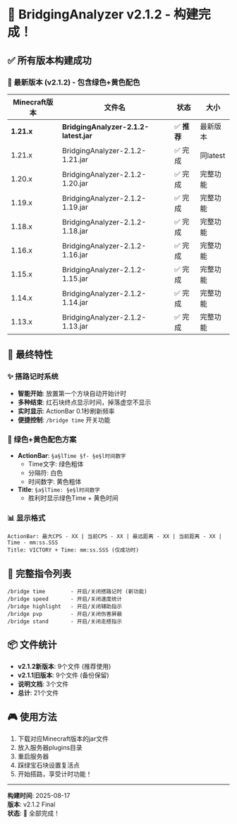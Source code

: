 # 🎉 BridgingAnalyzer v2.1.2 - 构建完成！

## ✅ 所有版本构建成功

### 🎯 最新版本 (v2.1.2) - 包含绿色+黄色配色
| Minecraft版本 | 文件名 | 状态 | 大小 |
|--------------|--------|------|------|
| **1.21.x** | **BridgingAnalyzer-2.1.2-latest.jar** | ✅ **推荐** | 最新版本 |
| 1.21.x | BridgingAnalyzer-2.1.2-1.21.jar | ✅ 完成 | 同latest |
| 1.20.x | BridgingAnalyzer-2.1.2-1.20.jar | ✅ 完成 | 完整功能 |
| 1.19.x | BridgingAnalyzer-2.1.2-1.19.jar | ✅ 完成 | 完整功能 |
| 1.18.x | BridgingAnalyzer-2.1.2-1.18.jar | ✅ 完成 | 完整功能 |
| 1.16.x | BridgingAnalyzer-2.1.2-1.16.jar | ✅ 完成 | 完整功能 |
| 1.15.x | BridgingAnalyzer-2.1.2-1.15.jar | ✅ 完成 | 完整功能 |
| 1.14.x | BridgingAnalyzer-2.1.2-1.14.jar | ✅ 完成 | 完整功能 |
| 1.13.x | BridgingAnalyzer-2.1.2-1.13.jar | ✅ 完成 | 完整功能 |

## 🎨 最终特性

### ✨ 搭路记时系统
- **智能开始**: 放置第一个方块自动开始计时
- **多种结束**: 红石块终点显示时间，掉落虚空不显示
- **实时显示**: ActionBar 0.1秒刷新频率
- **便捷控制**: `/bridge time` 开关功能

### 🎨 绿色+黄色配色方案
- **ActionBar**: `§a§lTime §f- §e§l时间数字`
  - Time文字: 绿色粗体
  - 分隔符: 白色
  - 时间数字: 黄色粗体
- **Title**: `§a§lTime: §e§l时间数字`
  - 胜利时显示绿色Time + 黄色时间

### 📊 显示格式
```
ActionBar: 最大CPS - XX | 当前CPS - XX | 最远距离 - XX | 当前距离 - XX | Time - mm:ss.SSS
Title: VICTORY + Time: mm:ss.SSS (仅成功时)
```

## 🔧 完整指令列表
```
/bridge time        - 开启/关闭搭路记时 (新功能)
/bridge speed       - 开启/关闭速度统计
/bridge highlight   - 开启/关闭辅助指示
/bridge pvp         - 开启/关闭伤害屏蔽
/bridge stand       - 开启/关闭走搭指示
```

## 📦 文件统计
- **v2.1.2新版本**: 9个文件 (推荐使用)
- **v2.1.1旧版本**: 9个文件 (备份保留)
- **说明文档**: 3个文件
- **总计**: 21个文件

## 🎮 使用方法
1. 下载对应Minecraft版本的jar文件
2. 放入服务器plugins目录
3. 重启服务器
4. 踩绿宝石块设置复活点
5. 开始搭路，享受计时功能！

---
**构建时间**: 2025-08-17  
**版本**: v2.1.2 Final  
**状态**: 🎉 全部完成！
